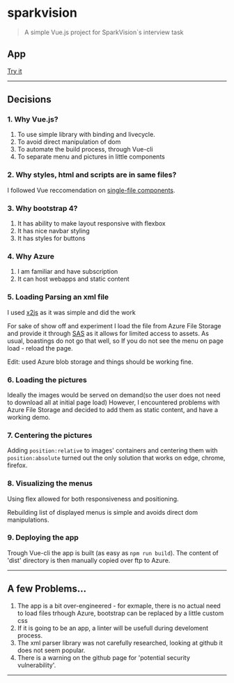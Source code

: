 # sparkvision

> A simple Vue.js project for SparkVision`s interview task

## App
[Try it](http://sparkvision.azurewebsites.net/)

----

## Decisions
### 1. Why Vue.js?
1. To use simple library with binding and livecycle.
2. To avoid direct manipulation of dom
3. To automate the build process, through Vue-cli
4. To separate menu and pictures in little components

### 2. Why styles, html and scripts are in same files?
I followed Vue reccomendation on [single-file components](https://vuejs.org/v2/guide/single-file-components.html).

### 3. Why bootstrap 4?
1. It has ability to make layout responsive with flexbox
2. It has nice navbar styling
2. It has styles for buttons

### 4. Why Azure
1. I am familiar and have subscription
2. It can host webapps and static content

### 5. Loading Parsing an xml file
I used [x2js](https://badge.fury.io/js/x2js) as it was simple and did the work

For sake of show off and experiment I load the file from Azure File Storage and
provide it through [SAS](https://docs.microsoft.com/en-us/azure/storage/common/storage-dotnet-shared-access-signature-part-1) as it allows for limited access to assets.
As usual, boastings do not go that well, so If you do not see the menu on page load - reload the page.

Edit: used Azure blob storage and things should be working fine.
### 6. Loading the pictures

Ideally the images would be served on demand(so the user does not need to download all at initial page load)
However, I encountered problems with Azure File Storage and decided to add them as static content, and have a working demo.

### 7. Centering the pictures

 Adding `position:relative` to images' containers and centering them with  `position:absolute`
 turned out the only solution that works on edge, chrome, firefox.

### 8. Visualizing the menus

Using flex allowed for both responsiveness and positioning.

Rebuilding list of displayed menus is simple and avoids direct dom manipulations.

### 9. Deploying the app

Trough Vue-cli the app is built (as easy as `npm run build`).
The content of 'dist' directory is then manually copied over ftp to Azure.

----

## A few Problems...

1. The app is a bit over-engineered - for exmaple, there is no actual need to load files trhough Azure, bootstrap can be replaced by a little custom css
2. If it is going to be an app, a linter will be usefull during develoment process.
3. The xml parser library was not carefully researched, looking at github it does not seem popular.
4. There is a warning on the github page for 'potential security vulnerability'.

----
